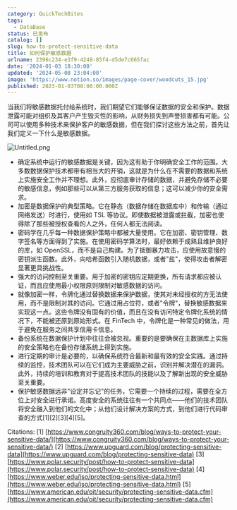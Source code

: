 ```yaml
---
category: QuickTechBites
tags:
  - DataBase
status: 已发布
catalog: []
slug: how-to-protect-sensitive-data
title: 如何保护敏感数据
urlname: 2396c234-e3f9-4248-85f4-d5de7c665fac
date: '2024-01-03 18:30:00'
updated: '2024-05-08 23:04:00'
image: 'https://www.notion.so/images/page-cover/woodcuts_15.jpg'
published: 2023-01-03T08:00:00.000Z
---
```


当我们将敏感数据托付给系统时，我们期望它们能够保证数据的安全和保护。数据泄露可能对组织及其客户产生毁灭性的影响，从财务损失到声誉损害都有可能。公司可以使用多种技术来保护客户的敏感数据，但在我们探讨这些方法之前，首先让我们定义一下什么是敏感数据。


![Untitled.png](https://prod-files-secure.s3.us-west-2.amazonaws.com/5d24fe63-e567-4804-86f9-9fdc62e13082/aa7e6578-50d6-4f37-a4e4-28071bd0fba3/Untitled.png?X-Amz-Algorithm=AWS4-HMAC-SHA256&X-Amz-Content-Sha256=UNSIGNED-PAYLOAD&X-Amz-Credential=ASIAZI2LB466QB5N7EJO%2F20250317%2Fus-west-2%2Fs3%2Faws4_request&X-Amz-Date=20250317T213355Z&X-Amz-Expires=3600&X-Amz-Security-Token=IQoJb3JpZ2luX2VjEPX%2F%2F%2F%2F%2F%2F%2F%2F%2F%2FwEaCXVzLXdlc3QtMiJIMEYCIQDvzDEc672gY%2FqYBnNsCrF6FQgbjThpkzyPL49dZfM0KwIhAJm8dPTkm5OL%2B9cQ20tmpfJS4LA1kp59AE76zKdXMpGAKv8DCE4QABoMNjM3NDIzMTgzODA1IgwBGFCaSJdOyvrzmlkq3AMHr8quOs784fG47aGlEmYnnuH%2F0i0X5LPSEN4pP9BmMG6o1ijxmBpC%2BFxL5jUuv8zlVZOY5%2FlXKL%2BIeiHMezA9OI2eFd%2BRN4AbkZZixlprEJTN%2BZ%2Bb7dUZReSGdJfmJcf6PO%2FgO%2BsfiAoXnawflW456ILakGMHj0ffppFps7UpMjTUu1RFp9%2Ftj7npEydK1pLsT%2BzhOOVr90gLh%2B3pMIzzsV2%2B8zQ6lMWT%2BN9dtUMtYTmtIUeUPmuSUbRzyrRuSMn4dyrjntLTZpTUgcLgUqu6pCJxdPJSa8j6GPEddOIGE0pXFKVXo2kpQV7ZCoudTJ%2F%2BmEE%2Bb3Qn%2FVRTBxG%2FqSNedd52sJ5r66Kf9zlYLduEf9hrp6WeCV4VK5DfrTMRemG9aw%2Bw%2F7jo6fcHg8K3I9xoWhGYiU7d0kfrFRo54Ao6Q1TYFSGMuzJFY5ZVC3LXDxP8ndlkpf4K5f2Av0CJhW%2BPrQd7pf35ZV2uHFHbExuwzmx7cAKl%2FNq7qzqYeLuDRFsnmTuefaxMeopmxzd559Vrzg0cUqNwA1LgnmFzC0Yf%2FV9hS4KxVSthbUPoAjJwuqqygze2PdvXNCtwAzC5b9qWkANxwEsPmacXYmkwPYmPpUIev5s%2Fu7PSgbjq2zDboOK%2BBjqkAXvQj2AOzFPiPbQCWbFt3knBiWy5hNbW%2B4GSVmCCzP7i1e2X6EPwmNm1HHeIwAaArJb%2BnwbzDoYTH%2F9LHyrUc5Au6snUUTRIUmWwo7owUyvNCIQ7PPCyh%2FqMwgFGMvMnKbvUZj6KUdxxfJ2e1A8TuH9HJmZdc4CKWVRRTAE08CsHoI2Tg%2Buo%2BUPifTrkHUx9nyQ2J2C3MNpFI7DIoj1gVdCwfXz%2F&X-Amz-Signature=75ceb0eb4d6b5d627952ab8f6276dda87c73e6e08d71877eeace03b2a8a9733e&X-Amz-SignedHeaders=host&x-id=GetObject)

- 确定系统中运行的敏感数据是关键，因为这有助于你明确安全工作的范围。大多数数据保护技术都带有相当大的开销，这就是为什么在不需要的数据和系统上实施安全工作并不理想。此外，应彻底审计存储的数据，并避免存储不必要的敏感信息，例如那些可以从第三方服务获取的信息；这可以减少你的安全需求。
- 加密是数据保护的典型策略。它在静态（数据存储在数据库中）和传输（通过网络发送）时进行，使用如 TSL 等协议。即使数据被泄露或拦截，加密也使得除了那些被授权查看的人之外，任何人都无法阅读。
- 密码学在几乎每一种数据保护策略中都被大量使用。它在加密、密钥管理、数字签名等方面得到了实施。在使用密码学算法时，最好依赖于成熟且维护良好的库，如 OpenSSL，而不是自己构建。为了抵御暴力攻击，应使用故意慢的密钥派生函数。此外，向哈希函数引入随机数据，或者"盐"，使得攻击者解密显著更具挑战性。
- 强大的访问控制至关重要。用于加密的密钥应定期更换，所有请求都应被认证，而且应使用最小权限原则限制对敏感数据的访问。
- 就像加密一样，令牌化通过替换数据来保护数据，使其对未经授权的方无法使用，而不是限制对其的访问。它通过用占位符，或者"令牌"，替换敏感数据来实现这一点。这些令牌没有固有的价值，而且在没有访问特定令牌化系统的情况下，不能被还原到原始形式。在 FinTech 中，令牌化是一种常见的做法，用于避免在服务之间共享信用卡信息。
- 备份系统在数据保护计划中往往会被忽视。重要的是要确保在主数据库上实施的安全策略也在备份存储系统上得到实施。
- 进行定期的审计是必要的，以确保系统符合最新和最有效的安全实践。通过持续的监控，技术团队可以在它们成为主要威胁之前，识别并解决潜在的漏洞。此外，持续的培训和教育对于提高技术团队的技能以及了解新出现的安全威胁至关重要。
- 保护敏感数据远非"设定并忘记"的任务，它需要一个持续的过程，需要在全方位上对安全进行承诺。高度安全的系统往往有一个共同点——他们的技术团队将安全融入到他们的文化中；从他们设计解决方案的方式，到他们进行代码审查的方式[1][2][3][4][5]。

Citations:
[1] [https://www.congruity360.com/blog/ways-to-protect-your-sensitive-data/](https://www.congruity360.com/blog/ways-to-protect-your-sensitive-data/)
[2] [https://www.upguard.com/blog/protecting-sensitive-data](https://www.upguard.com/blog/protecting-sensitive-data)
[3] [https://www.polar.security/post/how-to-protect-sensitive-data](https://www.polar.security/post/how-to-protect-sensitive-data)
[4] [https://www.weber.edu/iso/protecting-sensitive-data.html](https://www.weber.edu/iso/protecting-sensitive-data.html)
[5] [https://www.american.edu/oit/security/protecting-sensitive-data.cfm](https://www.american.edu/oit/security/protecting-sensitive-data.cfm)

